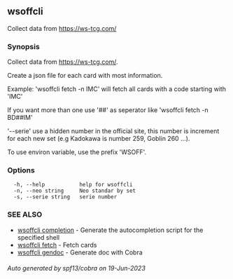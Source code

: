 ## wsoffcli

Collect data from https://ws-tcg.com/

### Synopsis

Collect data from https://ws-tcg.com/.

Create a json file for each card with most information.

Example:
'wsoffcli fetch -n IMC' will fetch all cards with a code starting with 'IMC'

If you want more than one use '##' as seperator like 'wsoffcli fetch -n BD##IM'

'--serie' use a hidden number in the official site, this number is increment for each new set (e.g Kadokawa is number 259, Goblin 260 ...).

To use environ variable, use the prefix 'WSOFF'.
	 

### Options

```
  -h, --help           help for wsoffcli
  -n, --neo string     Neo standar by set
  -s, --serie string   serie number
```

### SEE ALSO

* [wsoffcli completion](doc/wsoffcli_completion.md)	 - Generate the autocompletion script for the specified shell
* [wsoffcli fetch](doc/wsoffcli_fetch.md)	 - Fetch cards
* [wsoffcli gendoc](doc/wsoffcli_gendoc.md)	 - Generate doc with Cobra

###### Auto generated by spf13/cobra on 19-Jun-2023
